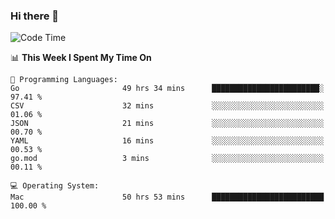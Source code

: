 ### Hi there 👋

<!--
**CrazyCollin/crazycollin** is a ✨ _special_ ✨ repository because its `README.md` (this file) appears on your GitHub profile.

Here are some ideas to get you started:

- 🔭 I’m currently working on ...
- 🌱 I’m currently learning ...
- 👯 I’m looking to collaborate on ...
- 🤔 I’m looking for help with ...
- 💬 Ask me about ...
- 📫 How to reach me: ...
- 😄 Pronouns: ...
- ⚡ Fun fact: ...
-->

<!--START_SECTION:waka-->
![Code Time](http://img.shields.io/badge/Code%20Time-2%2C944%20hrs%2050%20mins-blue)

📊 **This Week I Spent My Time On** 

```text
💬 Programming Languages: 
Go                       49 hrs 34 mins      ████████████████████████░   97.41 % 
CSV                      32 mins             ░░░░░░░░░░░░░░░░░░░░░░░░░   01.06 % 
JSON                     21 mins             ░░░░░░░░░░░░░░░░░░░░░░░░░   00.70 % 
YAML                     16 mins             ░░░░░░░░░░░░░░░░░░░░░░░░░   00.53 % 
go.mod                   3 mins              ░░░░░░░░░░░░░░░░░░░░░░░░░   00.11 % 

💻 Operating System: 
Mac                      50 hrs 53 mins      █████████████████████████   100.00 % 
```


<!--END_SECTION:waka-->
